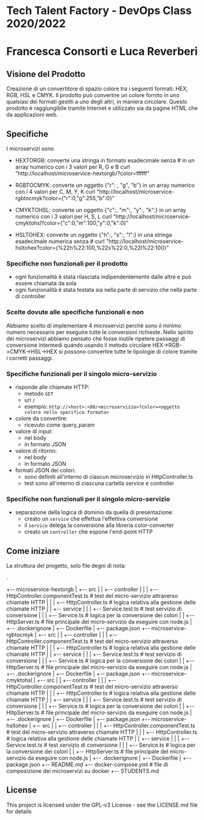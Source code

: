 # Tech Talent Factory - DevOps Class 2020/2022

# Francesca Consorti e Luca Reverberi

## Visione del Prodotto
Creazione di un convertitore di spazio colore tra i seguenti formati: HEX, RGB, HSL e CMYK. Il prodotto può convertire
un colore fornito in uno qualsiasi dei formati gestiti a uno degli altri, in maniera circolare. Questo prodotto è raggiungibile tramite
Internet e utilizzato sia da pagine HTML che da applicazioni web.

## Specifiche
I microservizi sono
- HEXTORGB: converte una stringa in formato esadecimale senza # in un array numerico con i 3 valori per R, G e B 
curl "http://localhost/microservice-hextorgb/?color=ffffff"

- RGBTOCMYK: converte un oggetto {"r": , "g", "b"} in un array numerico con i 4 valori per C, M, Y, K
curl "http://localhost/microservice-rgbtocmyk?color={"r":0,"g":255,"b":0}"

- CMYKTOHSL: converte un oggetto {"c":, "m":, "y":, "k":} in un array numerico con i 3 valori per H, S, L
curl "http://localhost/microservice-cmyktohsl?color={"c":0,"m":100,"y":0,"k":0}"

- HSLTOHEX: converte un oggetto {"h":, "s":, "l":} in una stringa esadecimale numerica senza #
curl "http://localhost/microservice-hsltohex?color={%22h%22:100,%22s%22:0,%22l%22:100}"


### Specifiche non funzionali per il prodotto
- ogni funzionalità è stata rilasciata indipendentemente dalle altre e può essere chiamata da sola
- ogni funzionalità è stata testata sia nella parte di servizio che nella parte di controller

### Scelte dovute alle specifiche funzionali e non
Abbiamo scelto di implementare 4 microservizi perchè sono il minimo numero necessario per eseguire tutte le conversioni richieste. 
Nello spirito dei microservizi abbiamo pensato che fosse inutile ripetere passaggi di conversione intermedi quando usando il metodo circolare HEX->RGB->CMYK->HSL->HEX si possono convertire tutte le tipologie di colore tramite i corretti passaggi. 

### Specifiche funzionali per il singolo micro-servizio
- risponde alle chiamate HTTP:
  - metodo `GET`
  - url `/`
  - esempio: `http://<host>:<80/<microservizio>?color=<oggetto colore nello specifico formato>`
- colore da convertire:
  - ricevuto come query_param
- valore di input:
  - nel body
  - in formato JSON
- valore di ritorno:
  - nel body
  - in formato JSON
- formati JSON dei colori:
  - sono definiti all'interno di ciascun microservizio in HttpController.ts
  - test sono all'interno di ciascuna cartella service e controller

### Specifiche non funzionali per il singolo micro-servizio
- separazione della logica di dominio da quella di presentazione:
  - creato un `service` che effettua l'effettiva conversione
  - il `service` delega la conversione alla libreria color-converter
  - creato un `controller` che espone l'end-point HTTP


## Come iniziare
La struttura del progetto, solo file degni di nota:

.

+-- microservice-hextorgb
|   +-- src
|   |   +-- controller
|   |   |   +-- HttpController.componentTest.ts     # test del micro-servizio attraverso chiamate HTTP
|   |   |   +-- HttpController.ts                   # logica relativa alla gestione delle chiamate HTTP
|   |   +-- service
|   |   |   +-- Service.test.ts                     # test servizio di conversione
|   |   |   +-- Service.ts                          # logica per la conversione dei colori
|   |   +-- HttpServer.ts                           # file principale del micro-servizio da eseguire con node.js
|   +-- .dockerignore
|   +-- Dockerfile
|   +-- package.json
+-- microservice-rgbtocmyk
|   +-- src
|   |   +-- controller
|   |   |   +-- HttpController.componentTest.ts     # test del micro-servizio attraverso chiamate HTTP
|   |   |   +-- HttpController.ts                   # logica relativa alla gestione delle chiamate HTTP
|   |   +-- service
|   |   |   +-- Service.test.ts                     # test servizio di conversione
|   |   |   +-- Service.ts                          # logica per la conversione dei colori
|   |   +-- HttpServer.ts                           # file principale del micro-servizio da eseguire con node.js
|   +-- .dockerignore
|   +-- Dockerfile
|   +-- package.json
+-- microservice-cmyktohsl
|   +-- src
|   |   +-- controller
|   |   |   +-- HttpController.componentTest.ts     # test del micro-servizio attraverso chiamate HTTP
|   |   |   +-- HttpController.ts                   # logica relativa alla gestione delle chiamate HTTP
|   |   +-- service
|   |   |   +-- Service.test.ts                     # test servizio di conversione
|   |   |   +-- Service.ts                          # logica per la conversione dei colori
|   |   +-- HttpServer.ts                           # file principale del micro-servizio da eseguire con node.js
|   +-- .dockerignore
|   +-- Dockerfile
|   +-- package.json
+-- microservice-hsltohex
|   +-- src
|   |   +-- controller
|   |   |   +-- HttpController.componentTest.ts     # test del micro-servizio attraverso chiamate HTTP
|   |   |   +-- HttpController.ts                   # logica relativa alla gestione delle chiamate HTTP
|   |   +-- service
|   |   |   +-- Service.test.ts                     # test servizio di conversione
|   |   |   +-- Service.ts                          # logica per la conversione dei colori
|   |   +-- HttpServer.ts                           # file principale del micro-servizio da eseguire con node.js
|   +-- .dockerignore
|   +-- Dockerfile
|   +-- package.json
+-- README.md
+-- docker-compose.yml                              # file di composizione dei microservizi su docker 
+-- STUDENTS.md



## License
This project is licensed under the GPL-v3 License - see the LICENSE.md file for details
